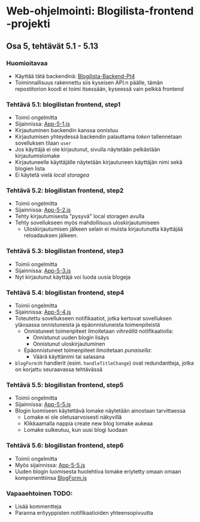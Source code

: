 # Web-ohjelmointi: Blogilista-frontend -projekti
## Osa 5, tehtävät 5.1 - 5.13

### Huomioitavaa
- Käyttää tätä backendinä: [Blogilista-Backend-Pt4](https://github.com/3liasP/Blogilista-Backend-Pt4)
- Toiminnallisuus rakennettu siis kyseisen API:n päälle, tämän repostitorion koodi ei toimi itsessään, kyseessä vain pelkkä frontend

### Tehtävä 5.1: blogilistan frontend, step1
- Toimii ongelmitta
- Sijainnissa: [App-5-1.js](./src/App-5-1.js)
- Kirjautuminen backendin kanssa onnistuu
- Kirjautumisen yhteydessä backendin palauttama *token* tallennetaan sovelluksen tilaan `user`
- Jos käyttäjä ei ole kirjautunut, sivulla näytetään pelkästään kirjautumislomake
- Kirjautuneelle käyttäjälle näytetään kirjautuneen käyttäjän nimi sekä blogien lista
- Ei käytetä vielä *local storagea*

### Tehtävä 5.2: blogilistan frontend, step2
- Toimii ongelmitta
- Sijainnissa: [App-5-2.js](./src/App-5-2.js)
- Tehty kirjautumisesta "pysyvä" local storagen avulla
- Tehty sovellukseen myös mahdollisuus uloskirjautumiseen
    - Uloskirjautumisen jälkeen selain ei muista kirjautunutta käyttäjää reloadauksen jälkeen.

### Tehtävä 5.3: blogilistan frontend, step3
- Toimii ongelmitta
- Sijainnissa: [App-5-3.js](./src/App-5-3.js)
- Nyt kirjautunut käyttäjä voi luoda uusia blogeja

### Tehtävä 5.4: blogilistan frontend, step4
- Toimii ongelmitta
- Sijainnissa: [App-5-4.js](./src/App-5-4.js)
- Toteutettu sovellukseen notifikaatiot, jotka kertovat sovelluksen yläosassa onnistuneista ja epäonnistuneista toimenpiteistä
    - Onnistuneet toimenpiteet ilmoitetaan *vihreällä* notifikaatiolla:
        - Onnistunut uuden blogin lisäys
        - Onnistunut uloskirjautuminen
    - Epäonnistuneet toimenpiteet ilmoitetaan *punaisella*:
        - Väärä käyttänimi tai salasana
- `blogForm`:in handlerit (esim. `handleTitleChange`) ovat redundantteja, jotka on korjattu seuraavassa tehtävässä

### Tehtävä 5.5: blogilistan frontend, step5
- Toimii ongelmitta
- Sijainnissa: [App-5-5.js](./src/App-5-5.js)
- Blogin luomiseen käytettävä lomake näytetään ainostaan tarvittaessa
    - Lomake ei ole oletusarvoisesti näkyvillä
    - Klikkaamalla nappia create new blog lomake aukeaa
    - Lomake sulkeutuu, kun uusi blogi luodaan

### Tehtävä 5.6: blogilistan frontend, step6
- Toimii ongelmitta
- Myös sijainnissa: [App-5-5.js](./srcApp-5-5.js)
- Uuden blogin luomisesta huolehtiva lomake eriytetty omaan omaan komponenttiinsa [BlogForm.js](./src/components/BlogForm.js)


### Vapaaehtoinen TODO:
- Lisää kommentteja
- Paranna erityyppisten notifikaatioiden yhteensopivuutta